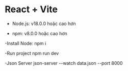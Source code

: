 # React + Vite

- Node.js: v18.0.0 hoặc cao hơn

- npm: v8.0.0 hoặc cao hơn

-Install Node:
npm i

-Run project
npm run dev

-Json Server
json-server --watch data.json --port 8000

